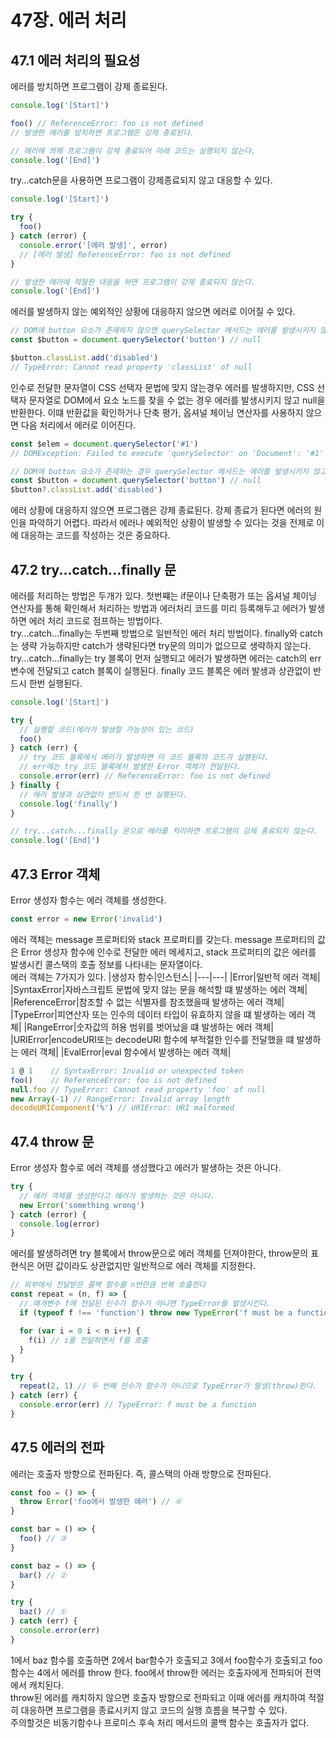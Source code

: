 # 47장. 에러 처리
## 47.1 에러 처리의 필요성
에러를 방치하면 프로그램이 강제 종료된다.
```js
console.log('[Start]')

foo() // ReferenceError: foo is not defined
// 발생한 에러를 방치하면 프로그램은 강제 종료된다.

// 에러에 의해 프로그램이 강제 종료되어 아래 코드는 실행되지 않는다.
console.log('[End]')
```
try...catch문을 사용하면 프로그램이 강제종료되지 않고 대응할 수 있다.
```js
console.log('[Start]')

try {
  foo()
} catch (error) {
  console.error('[에러 발생]', error)
  // [에러 발생] ReferenceError: foo is not defined
}

// 발생한 에러에 적절한 대응을 하면 프로그램이 강제 종료되지 않는다.
console.log('[End]')
```
에러를 발생하지 않는 예외적인 상황에 대응하지 않으면 에러로 이어질 수 있다.
```js
// DOM에 button 요소가 존재하지 않으면 querySelector 메서드는 에러를 발생시키지 않고 null을 반환한다.
const $button = document.querySelector('button') // null

$button.classList.add('disabled')
// TypeError: Cannot read property 'classList' of null
```
인수로 전달한 문자열이 CSS 선택자 문법에 맞지 않는경우 에러를 발생하지만, CSS 선택자 문자열로 DOM에서 요소 노드를 찾을 수 없는 경우 에러를 발생시키지 않고 null을 반환한다. 이떄 반환값을 확인하거나 단축 평가, 옵셔널 체이닝 연산자를 사용하지 않으면 다음 처리에서 에러로 이어진다.
```js
const $elem = document.querySelector('#1')
// DOMException: Failed to execute 'querySelector' on 'Document': '#1' is not a valid selector.

// DOM에 button 요소가 존재하는 경우 querySelector 메서드는 에러를 발생시키지 않고 null을 반환한다.
const $button = document.querySelector('button') // null
$button?.classList.add('disabled')
```
에러 상황에 대응하지 않으면 프로그램은 강제 종료된다. 강제 종료가 된다면 에러의 원인을 파악하기 어렵다. 따라서 에러나 예외적인 상황이 발생할 수 있다는 것을 전제로 이에 대응하는 코드를 작성하는 것은 중요하다.
## 47.2 try...catch...finally 문
에러를 처리하는 방법은 두개가 있다. 첫번쨰는 if문이나 단축평가 또는 옵셔널 체이닝 연산자를 통해 확인해서 처리하는 방법과 에러처리 코드를 미리 등록해두고 에러가 발생하면 에러 처리 코드로 점프하는 방법이다.   
try...catch...finally는 두번째 방법으로 일반적인 에러 처리 방법이다. finally와 catch는 생략 가능하지만 catch가 생략된다면 try문의 의미가 없으므로 생략하지 않는다.   
try...catch...finally는 try 블록이 먼저 실행되고 에러가 발생하면 에러는 catch의 err변수에 전달되고 catch 블록이 실행된다. finally 코드 블록은 에러 발생과 상관없이 반드시 한번 실행된다.
```js
console.log('[Start]')

try {
  // 실행할 코드(에러가 발생할 가능성이 있는 코드)
  foo()
} catch (err) {
  // try 코드 블록에서 에러가 발생하면 이 코드 블록의 코드가 실행된다.
  // err에는 try 코드 블록에서 발생한 Error 객체가 전달된다.
  console.error(err) // ReferenceError: foo is not defined
} finally {
  // 에러 발생과 상관없이 반드시 한 번 실행된다.
  console.log('finally')
}

// try...catch...finally 문으로 에러를 처리하면 프로그램이 강제 종료되지 않는다.
console.log('[End]')
```
## 47.3 Error 객체
Error 생성자 함수는 에러 객체를 생성한다.
```js
const error = new Error('invalid')
```
에러 객체는 message 프로퍼티와 stack 프로퍼티를 갖는다. message 프로퍼티의 값은 Error 생성자 함수에 인수로 전달한 에러 메세지고, stack 프로퍼티의 값은 에러를 발생시킨 콜스택의 호출 정보를 나타내는 문자열이다.   
에러 객체는 7가지가 있다.
|생성자 함수|인스턴스|
|---|---|
|Error|일반적 에러 객체|
|SyntaxError|자바스크립트 문법에 맞지 않는 문을 해석할 떄 발생하는 에러 객체|
|ReferenceError|참조할 수 없는 식별자를 참조했을때 발생하는 에러 객체|
|TypeError|피연산자 또는 인수의 데이터 타입이 유효하지 않을 떄 발생하는 에러 객체|
|RangeError|숫자값의 허용 범위를 벗어났을 떄 발생하는 에러 객체|
|URIError|encodeURI또는 decodeURI 함수에 부적절한 인수를 전달했을 떄 발생하는 에러 객체|
|EvalError|eval 함수에서 발생하는 에러 객체|
```js
1 @ 1    // SyntaxError: Invalid or unexpected token
foo()    // ReferenceError: foo is not defined
null.foo // TypeError: Cannot read property 'foo' of null
new Array(-1) // RangeError: Invalid array length
decodeURIComponent('%') // URIError: URI malformed
```
## 47.4 throw 문
Error 생성자 함수로 에러 객체를 생성했다고 에러가 발생하는 것은 아니다.
```js
try {
  // 에러 객체를 생성한다고 에러가 발생하는 것은 아니다.
  new Error('something wrong')
} catch (error) {
  console.log(error)
}
```
에러를 발생하려면 try 블록에서 throw문으로 에러 객체를 던져야한다,
throw문의 표현식은 어떤 값이라도 상관없지만 일반적으로 에러 객체를 지정한다. 
```js
// 외부에서 전달받은 콜백 함수를 n번만큼 반복 호출한다
const repeat = (n, f) => {
  // 매개변수 f에 전달된 인수가 함수가 아니면 TypeError를 발생시킨다.
  if (typeof f !== 'function') throw new TypeError('f must be a function')

  for (var i = 0 i < n i++) {
    f(i) // i를 전달하면서 f를 호출
  }
}

try {
  repeat(2, 1) // 두 번째 인수가 함수가 아니므로 TypeError가 발생(throw)한다.
} catch (err) {
  console.error(err) // TypeError: f must be a function
}
```
## 47.5 에러의 전파
에러는 호출자 방향으로 전파된다. 즉, 콜스택의 아래 방향으로 전파된다.
```js
const foo = () => {
  throw Error('foo에서 발생한 에러') // ④
}

const bar = () => {
  foo() // ③
}

const baz = () => {
  bar() // ②
}

try {
  baz() // ①
} catch (err) {
  console.error(err)
}
``` 
1에서 baz 함수를 호출하면 2에서 bar함수가 호출되고 3에서 foo함수가 호출되고 foo함수는 4에서 에러를 throw 한다. foo에서 throw한 에러는 호출자에게 전파되어 전역에서 캐치된다.   
throw된 에러를 캐치하지 않으면 호출자 방향으로 전파되고 이때 에러를 캐치하여 적절히 대응하면 프로그램을 종료시키지 않고 코드의 실행 흐름을 복구할 수 있다.   
주의할것은 비동기함수나 프로미스 후속 처리 메서드의 콜백 함수는 호출자가 없다.